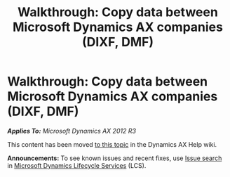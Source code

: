 ﻿---
title: 'Walkthrough: Copy data between Microsoft Dynamics AX companies  (DIXF, DMF)'
TOCTitle: 'Walkthrough: Copy data between Microsoft Dynamics AX companies  (DIXF, DMF)'
ms:assetid: 22da2080-7ef6-4a60-8917-e2cd5557c61e
ms:mtpsurl: https://technet.microsoft.com/en-us/library/Dn221768(v=AX.60)
ms:contentKeyID: 54161562
ms.date: 01/20/2016
mtps_version: v=AX.60
---

# Walkthrough: Copy data between Microsoft Dynamics AX companies (DIXF, DMF) 


_**Applies To:** Microsoft Dynamics AX 2012 R3_

This content has been moved [to this topic](https://ax.help.dynamics.com/en/wiki/walkthrough-copy-data-between-microsoft-dynamics-ax-companies-dixf-dmf/) in the Dynamics AX Help wiki.

  
**Announcements:** To see known issues and recent fixes, use [Issue search](http://go.microsoft.com/fwlink/?linkid=389258) in [Microsoft Dynamics Lifecycle Services](http://go.microsoft.com/fwlink/?linkid=306505) (LCS).

